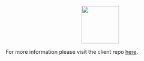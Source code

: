<p align="center">
  <img src="https://user-images.githubusercontent.com/34469795/50239083-65c9d700-037e-11e9-9fbc-5fef01bf680e.png" height="100" />
</p>

For more information please visit the client repo [here](https://github.com/thinkful-ei24/mountain-men-client). 

